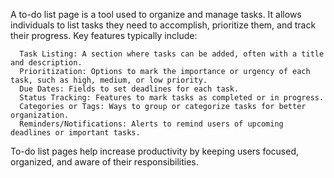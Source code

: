 A to-do list page is a tool used to organize and manage tasks. It allows individuals to list tasks they need to accomplish, prioritize them, and track their progress. Key features typically include:

      Task Listing: A section where tasks can be added, often with a title and description.
      Prioritization: Options to mark the importance or urgency of each task, such as high, medium, or low priority.
      Due Dates: Fields to set deadlines for each task.
      Status Tracking: Features to mark tasks as completed or in progress.
      Categories or Tags: Ways to group or categorize tasks for better organization.
      Reminders/Notifications: Alerts to remind users of upcoming deadlines or important tasks.
      
To-do list pages help increase productivity by keeping users focused, organized, and aware of their responsibilities.
